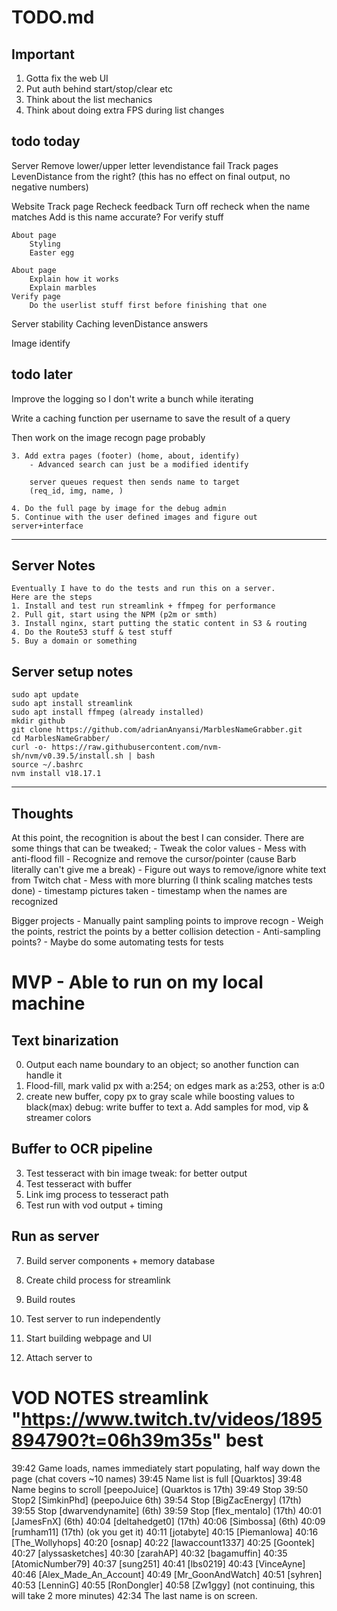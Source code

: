 # TODO.md

## Important

1. Gotta fix the web UI
2. Put auth behind start/stop/clear etc
3. Think about the list mechanics
4. Think about doing extra FPS during list changes

## todo today

Server
    Remove lower/upper letter levendistance fail
    Track pages
    LevenDistance from the right? (this has no effect on final output, no negative numbers)

Website
    Track page
        Recheck feedback
            Turn off recheck when the name matches
        Add is this name accurate? For verify stuff

    About page
        Styling
        Easter egg
    
    About page 
        Explain how it works
        Explain marbles
    Verify page
        Do the userlist stuff first before finishing that one
            


Server stability
    Caching levenDistance answers

Image identify

## todo later
Improve the logging so I don't write a bunch while iterating

Write a caching function per username to save the result of a query

Then work on the image recogn page probably

    3. Add extra pages (footer) (home, about, identify)
        - Advanced search can just be a modified identify

        server queues request then sends name to target
        (req_id, img, name, )

    4. Do the full page by image for the debug admin
    5. Continue with the user defined images and figure out server+interface

---

## Server Notes
    Eventually I have to do the tests and run this on a server.
    Here are the steps
    1. Install and test run streamlink + ffmpeg for performance
    2. Pull git, start using the NPM (p2m or smth)
    3. Install nginx, start putting the static content in S3 & routing
    4. Do the Route53 stuff & test stuff
    5. Buy a domain or something

## Server setup notes

    sudo apt update
    sudo apt install streamlink
    sudo apt install ffmpeg (already installed)
    mkdir github
    git clone https://github.com/adrianAnyansi/MarblesNameGrabber.git
    cd MarblesNameGrabber/
    curl -o- https://raw.githubusercontent.com/nvm-sh/nvm/v0.39.5/install.sh | bash
    source ~/.bashrc
    nvm install v18.17.1





---
## Thoughts

At this point, the recognition is about the best I can consider.
There are some things that can be tweaked;
    - Tweak the color values
    - Mess with anti-flood fill
    - Recognize and remove the cursor/pointer (cause Barb literally can't give me a break)
    - Figure out ways to remove/ignore white text from Twitch chat
    - Mess with more blurring (I think scaling matches tests done)
    - timestamp pictures taken
    - timestamp when the names are recognized

Bigger projects
    - Manually paint sampling points to improve recogn
    - Weigh the points, restrict the points by a better collision detection
        - Anti-sampling points?
    - Maybe do some automating tests for tests

# MVP - Able to run on my local machine

## Text binarization 
0. Output each name boundary to an object; so another function can handle it
1. Flood-fill, mark valid px with a:254; on edges mark as a:253, other is a:0
2. create new buffer, copy px to gray scale while boosting values to black(max)
    debug: write buffer to text
    a. Add samples for mod, vip & streamer colors

## Buffer to OCR pipeline
3. Test tesseract with bin image
    tweak: for better output
4. Test tesseract with buffer
5. Link img process to tesseract path
6. Test run with vod output + timing

## Run as server
7. Build server components + memory database
8. Create child process for streamlink
9. Build routes
10. Test server to run independently

11. Start building webpage and UI
12. Attach server to 



# VOD  NOTES streamlink "https://www.twitch.tv/videos/1895894790?t=06h39m35s" best

39:42 Game loads, names immediately start populating, half way down the page (chat covers ~10 names)
39:45 Name list is full [Quarktos] 
39:48 Name begins to scroll [peepoJuice] (Quarktos is 17th)
39:49 Stop
39:50 Stop2 [SimkinPhd] (peepoJuice 6th)
39:54 Stop [BigZacEnergy] (17th)
39:55 Stop [dwarvendynamite] (6th)
39:59 Stop [flex_mentalo] (17th)
40:01 [JamesFnX] (6th)
40:04 [deltahedget0] (17th)
40:06 [Simbossa] (6th)
40:09 [rumham11] (17th) (ok you get it)
40:11 [jotabyte]
40:15 [Piemanlowa]
40:16 [The_Wollyhops]
40:20 [osnap]
40:22 [lawaccount1337]
40:25 [Goontek]
40:27 [alyssasketches]
40:30 [zarahAP]
40:32 [bagamuffin]
40:35 [AtomicNumber79]
40:37 [sung251]
40:41 [lbs0219]
40:43 [VinceAyne]
40:46 [Alex_Made_An_Account]
40:49 [Mr_GoonAndWatch]
40:51 [syhren]
40:53 [LenninG]
40:55 [RonDongler]
40:58 [Zw1ggy]
(not continuing, this will take 2 more minutes)
42:34 The last name is on screen.
